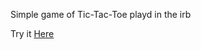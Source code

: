 Simple game of Tic-Tac-Toe playd in the irb

Try it [Here](https://replit.com/@idinyte/Tic-tac-toe#main.rb)
